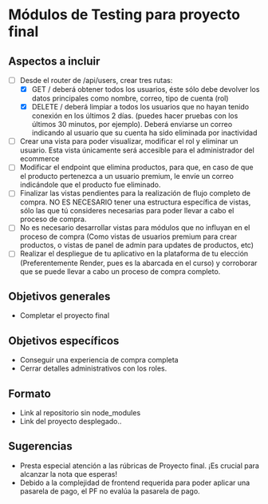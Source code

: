 # Módulos de Testing para proyecto final

## Aspectos a incluir

- [ ] Desde el router de /api/users, crear tres rutas:
  - [x] GET / deberá obtener todos los usuarios, éste sólo debe devolver los datos principales como nombre, correo, tipo de cuenta (rol)
  - [x] DELETE / deberá limpiar a todos los usuarios que no hayan tenido conexión en los últimos 2 días. (puedes hacer pruebas con los últimos 30 minutos, por ejemplo). Deberá enviarse un correo indicando al usuario que su cuenta ha sido eliminada por inactividad
- [ ] Crear una vista para poder visualizar, modificar el rol y eliminar un usuario. Esta vista únicamente será accesible para el administrador del ecommerce
- [ ] Modificar el endpoint que elimina productos, para que, en caso de que el producto pertenezca a un usuario premium, le envíe un correo indicándole que el producto fue eliminado.
- [ ] Finalizar las vistas pendientes para la realización de flujo completo de compra. NO ES NECESARIO tener una estructura específica de vistas, sólo las que tú consideres necesarias para poder llevar a cabo el proceso de compra.
- [ ] No es necesario desarrollar vistas para módulos que no influyan en el proceso de compra (Como vistas de usuarios premium para crear productos, o vistas de panel de admin para updates de productos, etc)
- [ ] Realizar el despliegue de tu aplicativo en la plataforma de tu elección (Preferentemente Render, pues es la abarcada en el curso) y corroborar que se puede llevar a cabo un proceso de compra completo.

## Objetivos generales

- Completar el proyecto final

## Objetivos específicos

- Conseguir una experiencia de compra completa
- Cerrar detalles administrativos con los roles.

## Formato

- Link al repositorio sin node_modules
- Link del proyecto desplegado..

## Sugerencias

- Presta especial atención a las rúbricas de Proyecto final. ¡Es crucial para alcanzar la nota que esperas!
- Debido a la complejidad de frontend requerida para poder aplicar una pasarela de pago, el PF no evalúa la pasarela de pago.
